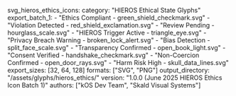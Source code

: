 svg_hieros_ethics_icons:
  category: "HIEROS Ethical State Glyphs"
  export_batch_1:
    - "Ethics Compliant - green_shield_checkmark.svg"
    - "Violation Detected - red_shield_exclamation.svg"
    - "Review Pending - hourglass_scale.svg"
    - "HIEROS Trigger Active - triangle_eye.svg"
    - "Privacy Breach Warning - broken_lock_alert.svg"
    - "Bias Detection - split_face_scale.svg"
    - "Transparency Confirmed - open_book_light.svg"
    - "Consent Verified - handshake_checkmark.svg"
    - "Non-Coercion Confirmed - open_door_rays.svg"
    - "Harm Risk High - skull_data_lines.svg"
  export_sizes: [32, 64, 128]
  formats: ["SVG", "PNG"]
  output_directory: "/assets/glyphs/hieros_ethics/"
  version: "1.0.0 (June 2025 HIEROS Ethics Icon Batch 1)"
  authors: ["kOS Dev Team", "Skald Visual Systems"]

